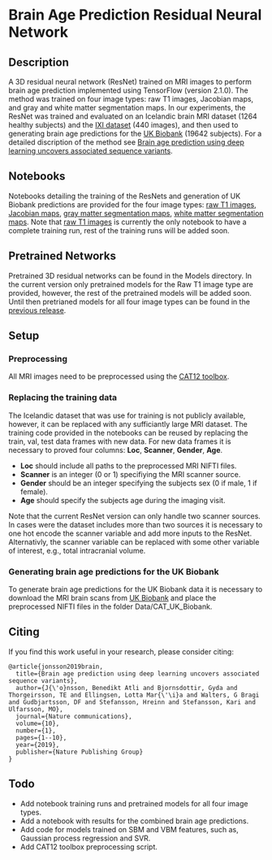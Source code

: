 # Brain Age Prediction Residual Neural Network

## Description
A 3D residual neural network (ResNet) trained on MRI images to perform brain age prediction implemented using TensorFlow (version 2.1.0). The method was trained on four image types: raw T1 images, Jacobian maps, and gray and white matter segmentation maps. In our experiments, the ResNet was trained and evaluated on an Icelandic brain MRI dataset (1264 healthy subjects) and the [IXI dataset](https://brain-development.org/ixi-dataset/) (440 images), and then used to generating brain age predictions for the [UK Biobank](https://www.ukbiobank.ac.uk/register-apply/) (19642 subjects). For a detailed discription of the method see [Brain age prediction using deep learning uncovers associated sequence variants](https://www.nature.com/articles/s41467-019-13163-9).

## Notebooks
Notebooks detailing the training of the ResNets and generation of UK Biobank predictions are provided for the four image types: [raw T1 images](Code/ResNet_TrainingAndInference(RawT1).ipynb), [Jacobian maps](Code/ResNet_TrainingAndInference(Jacobian).ipynb), [gray matter segmentation maps](Code/ResNet_TrainingAndInference(GrayMatter).ipynb), [white matter segmentation maps](Code/ResNet_TrainingAndInference(WhiteMatter).ipynb). Note that [raw T1 images](Code/ResNet_TrainingAndInference(RawT1).ipynb) is currently the only notebook to have a complete training run, rest of the training runs will be added soon.

## Pretrained Networks
Pretrained 3D residual networks can be found in the Models directory. In the current version only pretrained models for the Raw T1 image type are provided, however, the rest of the pretrained models will be added soon. Until then pretrianed models for all four image types can be found in the [previous release](https://zenodo.org/record/3824139).

## Setup

### Preprocessing
All MRI images need to be preprocessed using the [CAT12 toolbox](http://www.neuro.uni-jena.de/cat/).

### Replacing the training data
The Icelandic dataset that was use for training is not publicly available, however, it can be replaced with any sufficiantly large MRI dataset. The training code provided in the notebooks can be reused by replacing the train, val, test data frames with new data. For new data frames it is necessary to proved four columns: **Loc**, **Scanner**, **Gender**, **Age**. 

* **Loc** should include all paths to the preprocessed MRI NIFTI files.
* **Scanner** is an integer (0 or 1) specifiying the MRI scanner source.
* **Gender** should be an integer specifying the subjects sex (0 if male, 1 if female).
* **Age** should specify the subjects age during the imaging visit. 

Note that the current ResNet version can only handle two scanner sources. In cases were the dataset includes more than two sources it is necessary to one hot encode the scanner variable and add more inputs to the ResNet. Alternativly, the scanner variable can be replaced with some other variable of interest, e.g., total intracranial volume.

### Generating brain age predictions for the UK Biobank
To generate brain age predictions for the UK Biobank data it is necessary to download the MRI brain scans from [UK Biobank](https://www.ukbiobank.ac.uk/register-apply/) and place the preprocessed NIFTI files in the folder Data/CAT_UK_Biobank.

## Citing

 If you find this work useful in your research, please consider citing: 

    @article{jonsson2019brain,
      title={Brain age prediction using deep learning uncovers associated sequence variants},
      author={J{\'o}nsson, Benedikt Atli and Bjornsdottir, Gyda and Thorgeirsson, TE and Ellingsen, Lotta Mar{\'\i}a and Walters, G Bragi and Gudbjartsson, DF and Stefansson, Hreinn and Stefansson, Kari and Ulfarsson, MO},
      journal={Nature communications},
      volume={10},
      number={1},
      pages={1--10},
      year={2019},
      publisher={Nature Publishing Group}
    }

## Todo
* Add notebook training runs and pretrained models for all four image types.
* Add a notebook with results for the combined brain age predictions.
* Add code for models trained on SBM and VBM features, such as, Gaussian process regression and SVR.
* Add CAT12 toolbox preprocessing script.
